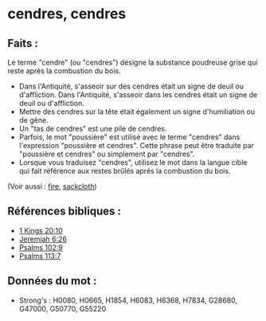# cendres, cendres

## Faits :

Le terme "cendre" (ou "cendres") désigne la substance poudreuse grise qui reste après la combustion du bois.

* Dans l'Antiquité, s'asseoir sur des cendres était un signe de deuil ou d'affliction. Dans l'Antiquité, s'asseoir dans les cendres était un signe de deuil ou d'affliction.
* Mettre des cendres sur la tête était également un signe d'humiliation ou de gêne.
* Un "tas de cendres" est une pile de cendres.
* Parfois, le mot "poussière" est utilisé avec le terme "cendres" dans l'expression "poussière et cendres". Cette phrase peut être traduite par "poussière et cendres" ou simplement par "cendres".
* Lorsque vous traduisez "cendres", utilisez le mot dans la langue cible qui fait référence aux restes brûlés après la combustion du bois.

(Voir aussi : [fire](../other/fire.md), [sackcloth](../other/sackcloth.md))

## Références bibliques :

* [1 Kings 20:10](rc://en/tn/help/1ki/20/10)
* [Jeremiah 6:26](rc://en/tn/help/jer/06/26)
* [Psalms 102:9](rc://en/tn/help/psa/102/09)
* [Psalms 113:7](rc://en/tn/help/psa/113/07)

## Données du mot :

* Strong's : H0080, H0665, H1854, H6083, H6368, H7834, G28680, G47000, G50770, G55220
